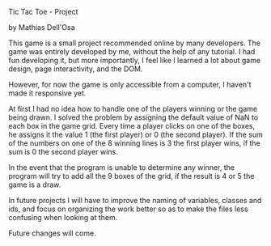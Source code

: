 Tic Tac Toe - Project

by Mathias Dell'Osa

This game is a small project recommended online by many developers.
The game was entirely developed by me, without the help of any tutorial.
I had fun developing it, but more importantly, I feel like I learned a lot about game design, page interactivity, and the DOM.

However, for now the game is only accessible from a computer, I haven't made it responsive yet.

At first I had no idea how to handle one of the players winning or the game being drawn.
I solved the problem by assigning the default value of NaN to each box in the game grid.
Every time a player clicks on one of the boxes, he assigns it the value 1 (the first player) or 0 (the second player).
If the sum of the numbers on one of the 8 winning lines is 3 the first player wins, if the sum is 0 the second player wins.

In the event that the program is unable to determine any winner, the program will try to add all the 9 boxes of the grid, 
if the result is 4 or 5 the game is a draw.

In future projects I will have to improve the naming of variables, classes and ids, and focus on organizing the work better so as to make the files less confusing when looking at them.

Future changes will come. 
